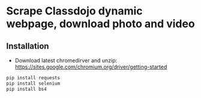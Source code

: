 # Scrape Classdojo dynamic webpage, download photo and video




## Installation
- Download latest chromedirver and unzip: https://sites.google.com/chromium.org/driver/getting-started



```sh
pip install requests
pip install selenium
pip install bs4
```
